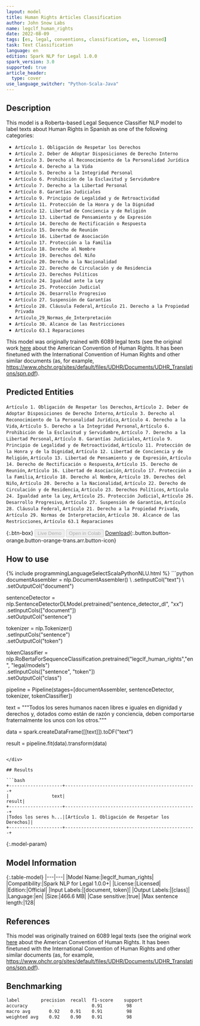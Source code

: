 ```yaml
---
layout: model
title: Human Rights Articles Classification
author: John Snow Labs
name: legclf_human_rights
date: 2022-08-09
tags: [es, legal, conventions, classification, en, licensed]
task: Text Classification
language: en
edition: Spark NLP for Legal 1.0.0
spark_version: 3.0
supported: true
article_header:
  type: cover
use_language_switcher: "Python-Scala-Java"
---
```


## Description

This model is a Roberta-based Legal Sequence Classifier NLP model to label texts about Human Rights in Spanish as one of the following categories:

- `Artículo 1. Obligación de Respetar los Derechos`
- `Artículo 2. Deber de Adoptar Disposiciones de Derecho Interno`
- `Artículo 3. Derecho al Reconocimiento de la Personalidad Jurídica`
- `Artículo 4. Derecho a la Vida`
- `Artículo 5. Derecho a la Integridad Personal`
- `Artículo 6. Prohibición de la Esclavitud y Servidumbre`
- `Artículo 7. Derecho a la Libertad Personal`
- `Artículo 8. Garantías Judiciales`
- `Artículo 9. Principio de Legalidad y de Retroactividad`
- `Artículo 11. Protección de la Honra y de la Dignidad`
- `Artículo 12. Libertad de Conciencia y de Religión`
- `Artículo 13. Libertad de Pensamiento y de Expresión`
- `Artículo 14. Derecho de Rectificación o Respuesta`
- `Artículo 15. Derecho de Reunión`
- `Artículo 16. Libertad de Asociación`
- `Artículo 17. Protección a la Familia`
- `Artículo 18. Derecho al Nombre`
- `Artículo 19. Derechos del Niño`
- `Artículo 20. Derecho a la Nacionalidad`
- `Artículo 22. Derecho de Circulación y de Residencia`
- `Artículo 23. Derechos Políticos`
- `Artículo 24. Igualdad ante la Ley`
- `Artículo 25. Protección Judicial`
- `Artículo 26. Desarrollo Progresivo`
- `Artículo 27. Suspensión de Garantías`
- `Artículo 28. Cláusula Federal`, `Artículo 21. Derecho a la Propiedad Privada`
- `Artículo_29_Normas_de_Interpretación`
- `Artículo 30. Alcance de las Restricciones`
- `Artículo 63.1 Reparaciones`

This model was originally trained with 6089 legal texts (see the original work [here](https://huggingface.co/hackathon-pln-es/jurisbert-clas-art-convencion-americana-dh) about the American Convention of Human Rights. It has been finetuned with the International Convention of Human Rights and other similar documents (as, for example, https://www.ohchr.org/sites/default/files/UDHR/Documents/UDHR_Translations/spn.pdf).

## Predicted Entities

`Artículo 1. Obligación de Respetar los Derechos`, `Artículo 2. Deber de Adoptar Disposiciones de Derecho Interno`, `Artículo 3. Derecho al Reconocimiento de la Personalidad Jurídica`, `Artículo 4. Derecho a la Vida`, `Artículo 5. Derecho a la Integridad Personal`, `Artículo 6. Prohibición de la Esclavitud y Servidumbre`, `Artículo 7. Derecho a la Libertad Personal`, `Artículo 8. Garantías Judiciales`, `Artículo 9. Principio de Legalidad y de Retroactividad`, `Artículo 11. Protección de la Honra y de la Dignidad`, `Artículo 12. Libertad de Conciencia y de Religión`, `Artículo 13. Libertad de Pensamiento y de Expresión`, `Artículo 14. Derecho de Rectificación o Respuesta`, `Artículo 15. Derecho de Reunión`, `Artículo 16. Libertad de Asociación`, `Artículo 17. Protección a la Familia`, `Artículo 18. Derecho al Nombre`, `Artículo 19. Derechos del Niño`, `Artículo 20. Derecho a la Nacionalidad`, `Artículo 22. Derecho de Circulación y de Residencia`, `Artículo 23. Derechos Políticos`, `Artículo 24. Igualdad ante la Ley`, `Artículo 25. Protección Judicial`, `Artículo 26. Desarrollo Progresivo`, `Artículo 27. Suspensión de Garantías`, `Artículo 28. Cláusula Federal`, `Artículo 21. Derecho a la Propiedad Privada`, `Artículo 29. Normas de Interpretación`, `Artículo 30. Alcance de las Restricciones`, `Artículo 63.1 Reparaciones`

{:.btn-box}
<button class="button button-orange" disabled>Live Demo</button>
<button class="button button-orange" disabled>Open in Colab</button>
[Download](https://s3.amazonaws.com/auxdata.johnsnowlabs.com/legal/models/legclf_human_rights_en_1.0.0_3.2_1660057114857.zip){:.button.button-orange.button-orange-trans.arr.button-icon}

## How to use



<div class="tabs-box" markdown="1">
{% include programmingLanguageSelectScalaPythonNLU.html %}
```python
documentAssembler = nlp.DocumentAssembler() \
       .setInputCol("text") \
       .setOutputCol("document")

sentenceDetector = nlp.SentenceDetectorDLModel.pretrained("sentence_detector_dl", "xx")\
       .setInputCols(["document"])\
       .setOutputCol("sentence")

tokenizer = nlp.Tokenizer() \
    .setInputCols("sentence") \
    .setOutputCol("token")

tokenClassifier = nlp.RoBertaForSequenceClassification.pretrained("legclf_human_rights","en", "legal/models") \
    .setInputCols(["sentence", "token"]) \
    .setOutputCol("class")

pipeline = Pipeline(stages=[documentAssembler, sentenceDetector, tokenizer, tokenClassifier])

text = """Todos los seres humanos nacen libres e iguales en dignidad y derechos y, dotados como están de razón y conciencia, deben comportarse fraternalmente los unos con los otros."""

data = spark.createDataFrame([[text]]).toDF("text")

result = pipeline.fit(data).transform(data)
```

</div>

## Results

```bash
+--------------------+-------------------------------------------------+
|                text|                                           result|
+--------------------+-------------------------------------------------+
|Todos los seres h...|[Artículo 1. Obligación de Respetar los Derechos]|
+--------------------+-------------------------------------------------+
```

{:.model-param}
## Model Information

{:.table-model}
|---|---|
|Model Name:|legclf_human_rights|
|Compatibility:|Spark NLP for Legal 1.0.0+|
|License:|Licensed|
|Edition:|Official|
|Input Labels:|[document, token]|
|Output Labels:|[class]|
|Language:|en|
|Size:|466.6 MB|
|Case sensitive:|true|
|Max sentence length:|128|

## References

This model was originally trained on 6089 legal texts (see the original work [here](https://huggingface.co/hackathon-pln-es/jurisbert-clas-art-convencion-americana-dh) about the American Convention of Human Rights. It has been finetuned with the International Convention of Human Rights and other similar documents (as, for example, https://www.ohchr.org/sites/default/files/UDHR/Documents/UDHR_Translations/spn.pdf).

## Benchmarking

```bash
label        precision	recall	f1-score	support
accuracy	     -		        0.91      	 98
macro avg	    0.92	0.91	0.91	     98
weighted avg	0.92	0.90	0.91	     98
```
